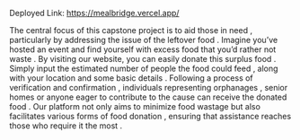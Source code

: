 ﻿Deployed Link: https://mealbridge.vercel.app/

The central focus of this capstone project is to aid those in need , particularly by addressing the issue of the leftover food . Imagine you’ve hosted an event and find yourself with excess food that you’d rather not waste .  By visiting our website, you can easily donate this surplus food . Simply input the estimated number of people the food could feed , along with your location and some basic details . Following a process of verification and confirmation , individuals representing orphanages , senior homes or anyone eager to contribute to the cause can receive the donated food . Our platform not only aims to minimize food wastage but also facilitates various forms of food donation , ensuring that assistance reaches those who require it the most .


